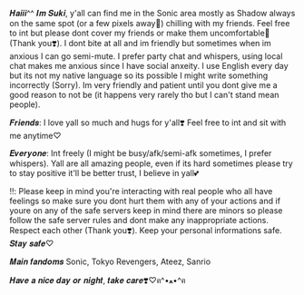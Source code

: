 𝑯𝒂𝒊𝒊𝒊^^ 𝑰𝒎 𝑺𝒖𝒌𝒊, y'all can find me in the Sonic area mostly as Shadow always on the same spot (or a few pixels away🫡)  chilling with my friends. Feel free to int but please dont cover my friends or make them uncomfortable🙏 (Thank you❣️). I dont bite at all and im friendly but sometimes when im anxious I can go semi-mute. I prefer party chat and whispers, using local chat makes me anxious since I have social anxeity. I use English every day but its not my native language so its possible I might write something incorrectly (Sorry). Im very friendly and patient until you dont give me a good reason to not be (it happens very rarely tho but I can't stand mean people).


𝑭𝒓𝒊𝒆𝒏𝒅𝒔: I love yall so much and hugs for y'all❣️ Feel free to int and sit with me anytime♡

𝑬𝒗𝒆𝒓𝒚𝒐𝒏𝒆: Int freely (I might be busy/afk/semi-afk sometimes, I prefer whispers).  Yall are all amazing people, even if its hard sometimes please try to stay positive it'll be better trust, I believe in yall💕


‼️: Please keep in mind you're interacting with real people who all have feelings so make sure you dont hurt them with any of your actions and if youre on any of the safe servers keep in mind there are minors so please follow the safe server rules and dont make any inappropriate actions. Respect each other (Thank you❣️). Keep your personal informations safe. 𝑺𝒕𝒂𝒚 𝒔𝒂𝒇𝒆♡


𝑴𝒂𝒊𝒏 𝒇𝒂𝒏𝒅𝒐𝒎𝒔 Sonic, Tokyo Revengers, Ateez, Sanrio 

𝑯𝒂𝒗𝒆 𝒂 𝒏𝒊𝒄𝒆 𝒅𝒂𝒚 𝒐𝒓 𝒏𝒊𝒈𝒉𝒕, 𝒕𝒂𝒌𝒆 𝒄𝒂𝒓𝒆❣️♡ฅ⁠^⁠•⁠ﻌ⁠•⁠^⁠ฅ
